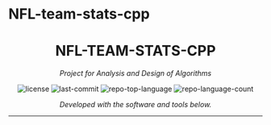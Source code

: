 # NFL-team-stats-cpp


<p align="center">
    <h1 align="center">NFL-TEAM-STATS-CPP</h1>
</p>
<p align="center">
    <em>Project for Analysis and Design of Algorithms</em>
</p>
<p align="center">
	<img src="https://img.shields.io/github/license/LuisDA39/NFL-team-stats-cpp?style=flat&color=0080ff" alt="license">
	<img src="https://img.shields.io/github/last-commit/LuisDA39/NFL-team-stats-cpp?style=flat&logo=git&logoColor=white&color=0080ff" alt="last-commit">
	<img src="https://img.shields.io/github/languages/top/LuisDA39/NFL-team-stats-cpp?style=flat&color=0080ff" alt="repo-top-language">
	<img src="https://img.shields.io/github/languages/count/LuisDA39/NFL-team-stats-cpp?style=flat&color=0080ff" alt="repo-language-count">
<p>
<p align="center">
		<em>Developed with the software and tools below.</em>
</p>
<p align="center">
	</p>
<hr>
